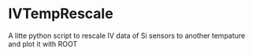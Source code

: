 # IVTempRescale
A litte python script to rescale IV data of Si sensors to another tempature and plot it with ROOT
